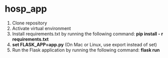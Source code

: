 # hosp_app

1. Clone repository
2. Activate virtual environment
3. Install requirements.txt by running the following command: **pip install - r requirements.txt**  
4. **set FLASK_APP=app.py** (On Mac or Linux, use export instead of set)
5. Run the Flask application by running the following command:   **flask run**
